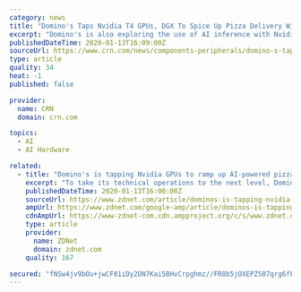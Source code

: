 ```yaml
---
category: news
title: "Domino's Taps Nvidia T4 GPUs, DGX To Spice Up Pizza Delivery With AI"
excerpt: "Domino's is also exploring the use of AI inference with Nvidia's T4 GPUs for computer vision applications that ... Nvidia CEO Jensen Huang said that T4 GPUs were \"really kicking into gear\" as the chipmaker's inference chips surpassed Tesla V100 training GPUs in sales for the first time. \"This year we started to see the growth of inference ..."
publishedDateTime: 2020-01-13T16:09:00Z
sourceUrl: https://www.crn.com/news/components-peripherals/domino-s-taps-nvidia-t4-gpus-dgx-to-spice-up-pizza-delivery-with-ai
type: article
quality: 34
heat: -1
published: false

provider:
  name: CRN
  domain: crn.com

topics:
  - AI
  - AI Hardware

related:
  - title: "Domino's is tapping Nvidia GPUs to ramp up AI-powered pizza delivery"
    excerpt: "To take its technical operations to the next level, Domino's is leveraging Nvidia GPUs to accelerate and improve its AI-powered applications. What is AI? Everything you need to know about Artificial Intelligence A guide to artificial intelligence, from machine learning and general AI to neural networks. Read More Domino's \"has grown our data ..."
    publishedDateTime: 2020-01-13T16:00:00Z
    sourceUrl: https://www.zdnet.com/article/dominos-is-tapping-nvidia-gpus-to-ramp-up-ai-powered-pizza-delivery/
    ampUrl: https://www.zdnet.com/google-amp/article/dominos-is-tapping-nvidia-gpus-to-ramp-up-ai-powered-pizza-delivery/
    cdnAmpUrl: https://www-zdnet-com.cdn.ampproject.org/c/s/www.zdnet.com/google-amp/article/dominos-is-tapping-nvidia-gpus-to-ramp-up-ai-powered-pizza-delivery/
    type: article
    provider:
      name: ZDNet
      domain: zdnet.com
    quality: 167

secured: "fNSw4jv9bOu+jwCF01iDy2ON7Kai5BHvCrpghmz//FR8b5jOXEPZS07qrg6fFtZ+3KzrVvABUh17av56vMAqfShyKdV0LOVZUCEzzcftVcFCmfBy7sFADU653eULYYZfQKJbXVvrjMTomoabjQOpghQqbnATht4n0uj871GWADL93PwwjpXU+35bPoj3+vSUcA5zGHjwHENcLuj4tL43hUfY3BvhzqXUiwOb9zjHMr+6k7Xw+4/Ma+NBBfMtHC97oQ9Qxn2OR6emMTSj76NEv27kiqCIb8T6jg8iwfHk5sA=;ZzsCMey0QOQ8srogVfQ4SQ=="
---
```


